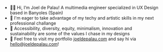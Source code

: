 - 🙋‍♂️ Hi, I’m Joel de Palau! A multimedia engineer specialized in UX Design based in Banyoles (Spain)
- 🚩 I'm eager to take advantage of my techy and artistic skills in my next professional challange
- 🌱 Accessibility, diversity, equity, minimalism, innovation and sustainability are some of the values I chase in my designs
- 👋 Feel free to visit my portfolio <a href="joeldepalau.com">joeldepalau.com</a> and say hi via hello@joeldepalau.com!
